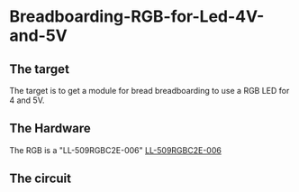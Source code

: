 # Breadboarding-RGB-for-Led-4V-and-5V

## The target

The target is to get a module for bread breadboarding to use a RGB LED for 4 and 5V.

## The Hardware

The RGB is a "LL-509RGBC2E-006" 
[LL-509RGBC2E-006](https://github.com/InTheCar/Breadboarding-RGB-Led-for-4V-and-5V/blob/main/Data%20Sheets/LL-509RGBC2E-006.pdf)

## The circuit

